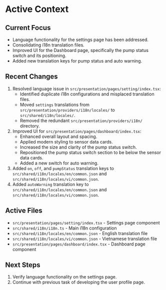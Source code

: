# Active Context

## Current Focus
- Language functionality for the settings page has been addressed.
- Consolidating i18n translation files.
- Improved UI for the Dashboard page, specifically the pump status switch and its positioning.
- Added new translation keys for pump status and auto warning.

## Recent Changes
1. Resolved language issue in `src/presentation/pages/setting/index.tsx`:
   - Identified duplicate i18n configurations and misplaced translation files.
   - Moved `settings` translations from `src/presentation/providers/i18n/locales/` to `src/shared/i18n/locales/`.
   - Removed the redundant `src/presentation/providers/i18n/` directory.
2. Improved UI for `src/presentation/pages/dashboard/index.tsx`:
   - Enhanced overall layout and spacing.
   - Applied modern styling to sensor data cards.
   - Increased the size and clarity of the pump status switch.
   - Repositioned the pump status switch section to be below the sensor data cards.
   - Added a new switch for auto warning.
3. Added `on`, `off`, and `pumpStatus` translation keys to `src/shared/i18n/locales/en/common.json` and `src/shared/i18n/locales/vi/common.json`.
4. Added `autoWarning` translation key to `src/shared/i18n/locales/en/common.json` and `src/shared/i18n/locales/vi/common.json`.

## Active Files
- `src/presentation/pages/setting/index.tsx` - Settings page component
- `src/shared/i18n/i18n.ts` - Main i18n configuration
- `src/shared/i18n/locales/en/common.json` - English translation file
- `src/shared/i18n/locales/vi/common.json` - Vietnamese translation file
- `src/presentation/pages/dashboard/index.tsx` - Dashboard page component

## Next Steps
1. Verify language functionality on the settings page.
2. Continue with previous task of developing the user profile page.